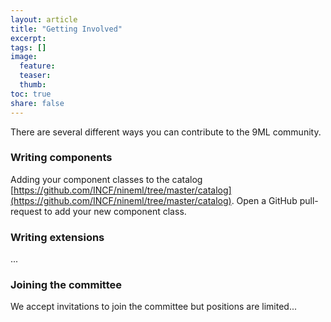 ```yaml
---
layout: article
title: "Getting Involved"
excerpt:
tags: []
image:
  feature:
  teaser:
  thumb:
toc: true
share: false
---
```


There are several different ways you can contribute to the 9ML community.

### Writing components

Adding your component classes to the catalog [https://github.com/INCF/nineml/tree/master/catalog](https://github.com/INCF/nineml/tree/master/catalog). Open a GitHub pull-request to add your new component class.

### Writing extensions

...

### Joining the committee

We accept invitations to join the committee but positions are limited...
